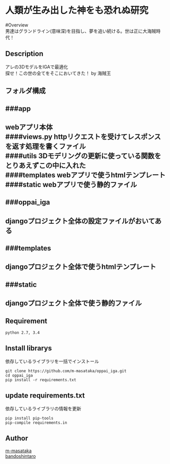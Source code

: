 人類が生み出した神をも恐れぬ研究
====

#Overview  
男達はグランドライン(意味深)を目指し、夢を追い続ける。世は正に大海賊時代！  

## Description
アレの3DモデルをIGAで最適化  
探せ！この世の全てをそこにおいてきた！ by 海賊王  

## フォルダ構成
###app
---
webアプリ本体    
####views.py
httpリクエストを受けてレスポンスを返す処理を書くファイル  
####utils
3Dモデリングの更新に使っている関数をとりあえずこの中に入れた  
####templates
webアプリで使うhtmlテンプレート  
####static
webアプリで使う静的ファイル  
---
###oppai_iga
---
djangoプロジェクト全体の設定ファイルがおいてある  
---
###templates
---
djangoプロジェクト全体で使うhtmlテンプレート  
---
###static
---
djangoプロジェクト全体で使う静的ファイル  
---
## Requirement
    python 2.7, 3.4  

## Install librarys
依存しているライブラリを一括でインストール  

    git clone https://github.com/m-masataka/oppai_iga.git  
    cd oppai_iga  
    pip install -r requirements.txt  

## update requirements.txt
依存しているライブラリの情報を更新  

    pip install pip-tools  
    pip-compile requirements.in  

## Author
[m-masataka](https://github.com/m-masataka)  
[bandoshintaro](https://github.com/bandoshintaro)

